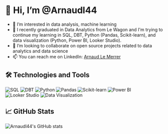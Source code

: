 # 👋 Hi, I’m @Arnaudl44

- 👀 I’m interested in data analysis, machine learning
- 🌱 I recently graduated in Data Analytics from Le Wagon and I'm trying to continue my learning in SQL, DBT, Python (Pandas, Scikit-learn), and data visualization (Python, Power BI, Looker Studio).
- 💞️ I’m looking to collaborate on open source projects related to data analytics and data science
- 📫 You can reach me on LinkedIn: [Arnaud Le Merrer](https://www.linkedin.com/in/arnaud-le-merrer-66a401102/)

## 🛠️ Technologies and Tools
![SQL](https://img.shields.io/badge/-SQL-336791?style=flat-square&logo=postgresql&logoColor=white)
![DBT](https://img.shields.io/badge/-DBT-FF694B?style=flat-square&logo=dbt&logoColor=white)
![Python](https://img.shields.io/badge/-Python-3776AB?style=flat-square&logo=python&logoColor=white)
![Pandas](https://img.shields.io/badge/-Pandas-150458?style=flat-square&logo=pandas)
![Scikit-learn](https://img.shields.io/badge/-Scikit--learn-F7931E?style=flat-square&logo=scikit-learn&logoColor=white)
![Power BI](https://img.shields.io/badge/-Power%20BI-F2C811?style=flat-square&logo=power-bi&logoColor=black)
![Looker Studio](https://img.shields.io/badge/-Looker%20Studio-4285F4?style=flat-square&logo=looker-studio&logoColor=white)
![Data Visualization](https://img.shields.io/badge/-Data%20Visualization-FFDD44?style=flat-square&logo=dataviz&logoColor=white)

## 📈 GitHub Stats
![Arnaudl44's GitHub stats](https://github-readme-stats.vercel.app/api?username=Arnaudl44&show_icons=true&theme=radical)

<!---
Arnaudl44/Arnaudl44 is a ✨ special ✨ repository because its `README.md` (this file) appears on your GitHub profile.
You can click the Preview link to take a look at your changes.
--->
